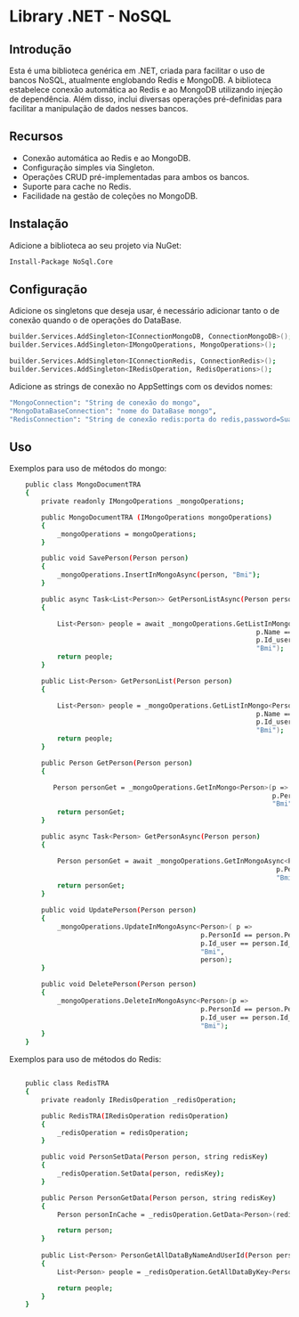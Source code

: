 # Library .NET - NoSQL

## Introdução
Esta é uma biblioteca genérica em .NET, criada para facilitar o uso de bancos NoSQL, atualmente englobando Redis e MongoDB. A biblioteca estabelece conexão automática ao Redis e ao MongoDB utilizando injeção de dependência. Além disso, inclui diversas operações pré-definidas para facilitar a manipulação de dados nesses bancos.

## Recursos
- Conexão automática ao Redis e ao MongoDB.
- Configuração simples via Singleton.
- Operações CRUD pré-implementadas para ambos os bancos.
- Suporte para cache no Redis.
- Facilidade na gestão de coleções no MongoDB.

## Instalação
Adicione a biblioteca ao seu projeto via NuGet:

```sh
Install-Package NoSql.Core
```

## Configuração
Adicione os singletons que deseja usar, é necessário adicionar tanto o de conexão quando o de operações do DataBase.

```sh
builder.Services.AddSingleton<IConnectionMongoDB, ConnectionMongoDB>();
builder.Services.AddSingleton<IMongoOperations, MongoOperations>();

builder.Services.AddSingleton<IConnectionRedis, ConnectionRedis>();
builder.Services.AddSingleton<IRedisOperation, RedisOperations>();
```

Adicione as strings de conexão no AppSettings com os devidos nomes:

```sh
"MongoConnection": "String de conexão do mongo",
"MongoDataBaseConnection": "nome do DataBase mongo",
"RedisConnection": "String de conexão redis:porta do redis,password=Sua senha"
```

## Uso
Exemplos para uso de métodos do mongo:

```sh
    public class MongoDocumentTRA
    {
        private readonly IMongoOperations _mongoOperations;

        public MongoDocumentTRA (IMongoOperations mongoOperations)
        {
            _mongoOperations = mongoOperations;
        }

        public void SavePerson(Person person)
        {
            _mongoOperations.InsertInMongoAsync(person, "Bmi");
        }

        public async Task<List<Person>> GetPersonListAsync(Person person)
        {

            List<Person> people = await _mongoOperations.GetListInMongoAsync<Person>(p =>
                                                              p.Name == person.Name &&
                                                              p.Id_user == person.Id_user,
                                                              "Bmi");
            return people;
        }

        public List<Person> GetPersonList(Person person)
        {

            List<Person> people = _mongoOperations.GetListInMongo<Person>(p =>
                                                              p.Name == person.Name &&
                                                              p.Id_user == person.Id_user,
                                                              "Bmi");
            return people;
        }

        public Person GetPerson(Person person)
        {

           Person personGet = _mongoOperations.GetInMongo<Person>(p =>
                                                                  p.PersonId == person.PersonId,
                                                                  "Bmi");
            return personGet;
        }

        public async Task<Person> GetPersonAsync(Person person)
        {

            Person personGet = await _mongoOperations.GetInMongoAsync<Person>(p =>
                                                                   p.PersonId == person.PersonId,
                                                                   "Bmi");
            return personGet;
        }

        public void UpdatePerson(Person person)
        {
            _mongoOperations.UpdateInMongoAsync<Person>( p =>
                                                p.PersonId == person.PersonId &&
                                                p.Id_user == person.Id_user,
                                                "Bmi", 
                                                person);
        }

        public void DeletePerson(Person person)
        {
            _mongoOperations.DeleteInMongoAsync<Person>(p =>
                                                p.PersonId == person.PersonId &&
                                                p.Id_user == person.Id_user,
                                                "Bmi");
        }
    }

```

Exemplos para uso de métodos do Redis:

```sh

    public class RedisTRA
    {
        private readonly IRedisOperation _redisOperation;

        public RedisTRA(IRedisOperation redisOperation)
        {
            _redisOperation = redisOperation;
        }

        public void PersonSetData(Person person, string redisKey)
        {
            _redisOperation.SetData(person, redisKey);
        }

        public Person PersonGetData(Person person, string redisKey)
        {
            Person personInCache = _redisOperation.GetData<Person>(redisKey);

            return person;
        }
        
        public List<Person> PersonGetAllDataByNameAndUserId(Person person, string redisKey)
        {
            List<Person> people = _redisOperation.GetAllDataByKey<Person>(redisKey);

            return people;
        }
    }

```
